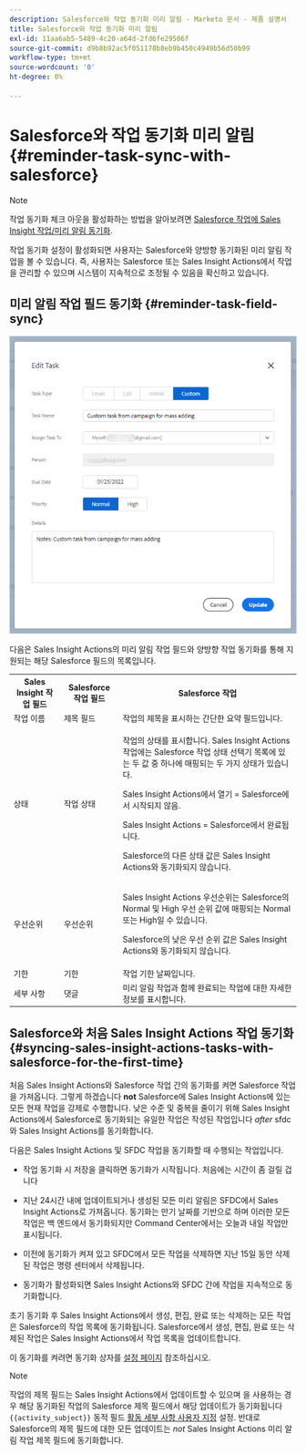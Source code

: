 ```yaml
---
description: Salesforce와 작업 동기화 미리 알림 - Marketo 문서 - 제품 설명서
title: Salesforce와 작업 동기화 미리 알림
exl-id: 11aa6ab5-5489-4c20-a64d-2fd6fe29506f
source-git-commit: d9b8b92ac5f051178b8eb9b450c4949b56d50b99
workflow-type: tm+mt
source-wordcount: '0'
ht-degree: 0%

---
```


# Salesforce와 작업 동기화 미리 알림 {#reminder-task-sync-with-salesforce}

>[!NOTE]
>
>작업 동기화 체크 아웃을 활성화하는 방법을 알아보려면 [Salesforce 작업에 Sales Insight 작업/미리 알림 동기화](/help/marketo/product-docs/marketo-sales-insight/actions/crm/salesforce-integration/salesforce-sync-settings.md#sync-sales-insight-actions-tasks-reminders-to-salesforce-tasks).

작업 동기화 설정이 활성화되면 사용자는 Salesforce와 양방향 동기화된 미리 알림 작업을 볼 수 있습니다. 즉, 사용자는 Salesforce 또는 Sales Insight Actions에서 작업을 관리할 수 있으며 시스템이 지속적으로 조정될 수 있음을 확신하고 있습니다.

## 미리 알림 작업 필드 동기화 {#reminder-task-field-sync}

![](assets/reminder-task-sync-with-salesforce-1.png)

다음은 Sales Insight Actions의 미리 알림 작업 필드와 양방향 작업 동기화를 통해 지원되는 해당 Salesforce 필드의 목록입니다.

<table>
 <tr>
  <th>Sales Insight 작업 필드</th>
  <th>Salesforce 작업 필드</th>
  <th>Salesforce 작업</th>
 </tr>
 <tr>
  <td>작업 이름</td>
  <td>제목 필드</td>
  <td>작업의 제목을 표시하는 간단한 요약 필드입니다.</td>
 </tr>
 <tr>
  <td>상태</td>
  <td>작업 상태</td>
  <td><p>작업의 상태를 표시합니다. Sales Insight Actions 작업에는 Salesforce 작업 상태 선택기 목록에 있는 두 값 중 하나에 매핑되는 두 가지 상태가 있습니다.</p>
  <p>Sales Insight Actions에서 열기 = Salesforce에서 시작되지 않음.</p>
  <p>Sales Insight Actions = Salesforce에서 완료됩니다.</p>
  <p>Salesforce의 다른 상태 값은 Sales Insight Actions와 동기화되지 않습니다.</p></td>
 </tr>
 <tr>
  <td>우선순위</td>
  <td>우선순위</td>
  <td><p>Sales Insight Actions 우선순위는 Salesforce의 Normal 및 High 우선 순위 값에 매핑되는 Normal 또는 High일 수 있습니다.</p>
  <p>Salesforce의 낮은 우선 순위 값은 Sales Insight Actions와 동기화되지 않습니다.</p></td>
 </tr>
 <tr>
  <td>기한</td>
  <td>기한</td>
  <td>작업 기한 날짜입니다.</td>
 </tr>
 <tr>
  <td>세부 사항</td>
  <td>댓글</td>
  <td>미리 알림 작업과 함께 완료되는 작업에 대한 자세한 정보를 표시합니다.</td>
 </tr>
</table>

## Salesforce와 처음 Sales Insight Actions 작업 동기화 {#syncing-sales-insight-actions-tasks-with-salesforce-for-the-first-time}

처음 Sales Insight Actions와 Salesforce 작업 간의 동기화를 켜면 Salesforce 작업을 가져옵니다. 그렇게 하겠습니다 **not** Salesforce에 Sales Insight Actions에 있는 모든 현재 작업을 강제로 수행합니다. 낮은 수준 및 중복을 줄이기 위해 Sales Insight Actions에서 Salesforce로 동기화되는 유일한 작업은 작성된 작업입니다 *after* sfdc와 Sales Insight Actions를 동기화합니다.

다음은 Sales Insight Actions 및 SFDC 작업을 동기화할 때 수행되는 작업입니다.

* 작업 동기화 시 저장을 클릭하면 동기화가 시작됩니다. 처음에는 시간이 좀 걸릴 겁니다

* 지난 24시간 내에 업데이트되거나 생성된 모든 미리 알림은 SFDC에서 Sales Insight Actions로 가져옵니다. 동기화는 만기 날짜를 기반으로 하며 이러한 모든 작업은 백 엔드에서 동기화되지만 Command Center에서는 오늘과 내일 작업만 표시됩니다.

* 이전에 동기화가 켜져 있고 SFDC에서 모든 작업을 삭제하면 지난 15일 동안 삭제된 작업은 명령 센터에서 삭제됩니다.

* 동기화가 활성화되면 Sales Insight Actions와 SFDC 간에 작업을 지속적으로 동기화합니다.

초기 동기화 후 Sales Insight Actions에서 생성, 편집, 완료 또는 삭제하는 모든 작업은 Salesforce의 작업 목록에 동기화됩니다. Salesforce에서 생성, 편집, 완료 또는 삭제된 작업은 Sales Insight Actions에서 작업 목록을 업데이트합니다.

이 동기화를 켜려면 동기화 상자를 [설정 페이지](https://toutapp.com/login) 참조하십시오.

>[!NOTE]
>
>작업의 제목 필드는 Sales Insight Actions에서 업데이트할 수 있으며 을 사용하는 경우 해당 동기화된 작업의 Salesforce 제목 필드에서 해당 업데이트가 동기화됩니다 `{{activity_subject}}` 동적 필드 [활동 세부 사항 사용자 지정](/help/marketo/product-docs/marketo-sales-insight/actions/crm/salesforce-integration/configure-salesforce-activity-detail-customization.md) 설정. 반대로 Salesforce의 제목 필드에 대한 모든 업데이트는 _not_ Sales Insight Actions 미리 알림 작업 제목 필드에 동기화합니다.
